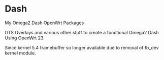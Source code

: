 # Dash
My Omega2 Dash OpenWrt Packages

DTS Overlays and various other stuff to create a functional Omega2 Dash Using OpenWrt 23.  

Since kernel 5.4 framebuffer so longer available due to removal of fb_dev kernel module.

